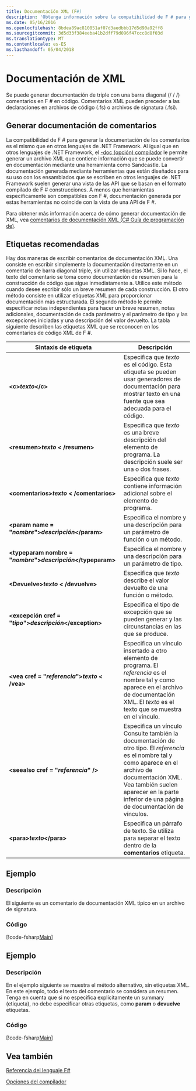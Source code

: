 ```yaml
---
title: Documentación XML (F#)
description: 'Obtenga información sobre la compatibilidad de F # para generar la documentación de los comentarios.'
ms.date: 05/16/2016
ms.openlocfilehash: 8bdea89ac810851af07d3aedbbb17d5d90a92ff8
ms.sourcegitcommit: 3d5d33f384eeba41b2dff79d096f47ccc8d8f03d
ms.translationtype: MT
ms.contentlocale: es-ES
ms.lasthandoff: 05/04/2018
---
```

# <a name="xml-documentation"></a>Documentación de XML

Se puede generar documentación de triple con una barra diagonal (/ / /) comentarios en F # en código. Comentarios XML pueden preceder a las declaraciones en archivos de código (.fs) o archivos de signatura (.fsi).


## <a name="generating-documentation-from-comments"></a>Generar documentación de comentarios
La compatibilidad de F # para generar la documentación de los comentarios es el mismo que en otros lenguajes de .NET Framework. Al igual que en otros lenguajes de .NET Framework, el [-doc (opción) compilador](https://msdn.microsoft.com/library/434394ae-0d4a-459c-a684-bffede519a04) le permite generar un archivo XML que contiene información que se puede convertir en documentación mediante una herramienta como Sandcastle. La documentación generada mediante herramientas que están diseñados para su uso con los ensamblados que se escriben en otros lenguajes de .NET Framework suelen generar una vista de las API que se basan en el formato compilado de F # construcciones. A menos que herramientas específicamente son compatibles con F #, documentación generada por estas herramientas no coincide con la vista de una API de F #.

Para obtener más información acerca de cómo generar documentación de XML, vea [comentarios de documentación XML &#40;C&#35; Guía de programación de&#41;](https://msdn.microsoft.com/library/b2s063f7).


## <a name="recommended-tags"></a>Etiquetas recomendadas
Hay dos maneras de escribir comentarios de documentación XML. Una consiste en escribir simplemente la documentación directamente en un comentario de barra diagonal triple, sin utilizar etiquetas XML. Si lo hace, el texto del comentario se toma como documentación de resumen para la construcción de código que sigue inmediatamente a. Utilice este método cuando desee escribir sólo un breve resumen de cada construcción. El otro método consiste en utilizar etiquetas XML para proporcionar documentación más estructurada. El segundo método le permite especificar notas independientes para hacer un breve resumen, notas adicionales, documentación de cada parámetro y el parámetro de tipo y las excepciones iniciadas y una descripción del valor devuelto. La tabla siguiente describen las etiquetas XML que se reconocen en los comentarios de código XML de F #.



|Sintaxis de etiqueta|Descripción|
|----------|-----------|
|**&lt;c&gt;***texto***&lt;/c&gt;**|Especifica que *texto* es el código. Esta etiqueta se pueden usar generadores de documentación para mostrar texto en una fuente que sea adecuada para el código.|
|**&lt;resumen&gt;***texto*** &lt; /resumen&gt;**|Especifica que *texto* es una breve descripción del elemento de programa. La descripción suele ser una o dos frases.|
|**&lt;comentarios&gt;***texto*** &lt; /comentarios&gt;**|Especifica que *texto* contiene información adicional sobre el elemento de programa.|
|**&lt;param name = "***nombre***"&gt;***descripción***&lt;/param&gt;**|Especifica el nombre y una descripción para un parámetro de función o un método.|
|**&lt;typeparam nombre = "***nombre***"&gt;***descripción***&lt;/typeparam&gt;**|Especifica el nombre y una descripción para un parámetro de tipo.|
|**&lt;Devuelve&gt;***texto*** &lt; /devuelve&gt;**|Especifica que *texto* describe el valor devuelto de una función o método.|
|**&lt;excepción cref = "***tipo***"&gt;***descripción***&lt;/exception&gt;**|Especifica el tipo de excepción que se pueden generar y las circunstancias en las que se produce.|
|**&lt;vea cref = "***referencia***"&gt;***texto*** &lt; /vea&gt;**|Especifica un vínculo insertado a otro elemento de programa. El *referencia* es el nombre tal y como aparece en el archivo de documentación XML. El *texto* es el texto que se muestra en el vínculo.|
|**&lt;seealso cref = "***referencia***" /&gt;**|Especifica un vínculo Consulte también la documentación de otro tipo. El *referencia* es el nombre tal y como aparece en el archivo de documentación XML. Vea también suelen aparecer en la parte inferior de una página de documentación de vínculos.|
|**&lt;para&gt;***texto***&lt;/para&gt;**|Especifica un párrafo de texto. Se utiliza para separar el texto dentro de la **comentarios** etiqueta.|

## <a name="example"></a>Ejemplo

### <a name="description"></a>Descripción
El siguiente es un comentario de documentación XML típico en un archivo de signatura.


### <a name="code"></a>Código
[!code-fsharp[Main](../../../samples/snippets/fsharp/lang-ref-2/snippet7101.fs)]
    
## <a name="example"></a>Ejemplo

### <a name="description"></a>Descripción
En el ejemplo siguiente se muestra el método alternativo, sin etiquetas XML. En este ejemplo, todo el texto del comentario se considera un resumen. Tenga en cuenta que si no especifica explícitamente un summary (etiqueta), no debe especificar otras etiquetas, como **param** o **devuelve** etiquetas.


### <a name="code"></a>Código
[!code-fsharp[Main](../../../samples/snippets/fsharp/lang-ref-2/snippet7102.fs)]
    
## <a name="see-also"></a>Vea también
[Referencia del lenguaje F#](index.md)

[Opciones del compilador](compiler-options.md)
